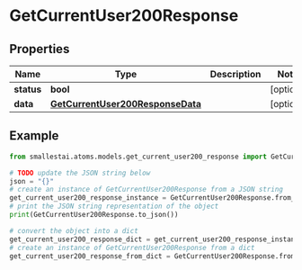 # GetCurrentUser200Response


## Properties

Name | Type | Description | Notes
------------ | ------------- | ------------- | -------------
**status** | **bool** |  | [optional] 
**data** | [**GetCurrentUser200ResponseData**](GetCurrentUser200ResponseData.md) |  | [optional] 

## Example

```python
from smallestai.atoms.models.get_current_user200_response import GetCurrentUser200Response

# TODO update the JSON string below
json = "{}"
# create an instance of GetCurrentUser200Response from a JSON string
get_current_user200_response_instance = GetCurrentUser200Response.from_json(json)
# print the JSON string representation of the object
print(GetCurrentUser200Response.to_json())

# convert the object into a dict
get_current_user200_response_dict = get_current_user200_response_instance.to_dict()
# create an instance of GetCurrentUser200Response from a dict
get_current_user200_response_from_dict = GetCurrentUser200Response.from_dict(get_current_user200_response_dict)
```



